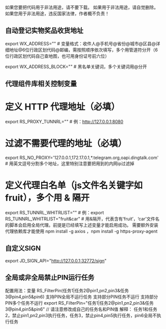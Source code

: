 如果您要把代码用于非法用途，请不要下载。
如果用于非法用途，请自觉删除。
如果您用于非法用途，违反国家法律，作者概不负责！

## 自动登记实物奖品收货地址

export WX_ADDRESS="" # 变量格式：收件人@手机号@省份@城市@区县@详细地址@6位行政区划代码@邮编，需按照顺序依次填写，多个用管道符分开（6位行政区划代码自己查地图，也可用身份证号前六位）

export WX_ADDRESS_BLOCK="" # 黑名单关键词，多个关键词用@分开

## 代理组件库相关控制变量
# 定义 HTTP 代理地址（必填）
export RS_PROXY_TUNNRL="" # 例：http://127.0.0.1:8080
# 过滤不需要代理的地址（必填）
export RS_NO_PROXY='127.0.0.1,172.17.0.1,*.telegram.org,oapi.dingtalk.com' # 用英文逗号分割多个地址，这里特别注意要把用到的内网ip过滤掉
# 定义代理白名单（js文件名关键字如fruit），多个用 & 隔开
export RS_TUNNRL_WHITRLIST="" # 例：export RS_TUNNRL_WHITRLIST="fruit&car"  # 用&隔开，代表含有‘fruit’，‘car’文件名的脚本会启用全局代理。前提是已经填写上述变量才能启用成功。
需要额外安装代理依赖库才能使用 npm install -g axios ，npm install -g https-proxy-agent

## 自定义SIGN
export JD_SIGN_API="http://127.0.0.1:32772/sign"

## 全局或非全局禁止PIN运行任务
配置用法：变量 RS_FilterPin(任务1|任务2@pin1,pn2,pin3&任务3@pin4,pin5&pin6)
支持PIN全局不运行任务
支持部分PIN任务不运行
支持部分PIN多个任务不运行
export RS_FilterPin="任务1|任务2@pin1,pn2,pin3&任务3@pin4,pin5&pin6"   // 请注意修改成自己的任务名和PIN值
解释：
任务1和任务2，禁止pin1,pn2,pin3执行任务，任务3，禁止pin4,pin5执行任务，pin6全局不执行任务
